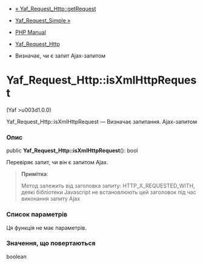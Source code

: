 - [« Yaf_Request_Http::getRequest](yaf-request-http.getrequest.md)
- [Yaf_Request_Simple »](class.yaf-request-simple.md)

- [PHP Manual](index.md)
- [Yaf_Request_Http](class.yaf-request-http.md)
- Визначає, чи є запит Ajax-запитом

# Yaf_Request_Http::isXmlHttpRequest

(Yaf \>u003d1.0.0)

Yaf_Request_Http::isXmlHttpRequest — Визначає запитання.
Ajax-запитом

### Опис

public **Yaf_Request_Http::isXmlHttpRequest**(): bool

Перевіряє запит, чи він є запитом Ajax.

> **Примітка**:
>
> Метод залежить від заголовка запиту: HTTP_X\_REQUESTED_WITH, деякі
> бібліотеки Javascript не встановлюють цей заголовок під час виконання
> запиту Ajax

### Список параметрів

Ця функція не має параметрів.

### Значення, що повертаються

boolean
